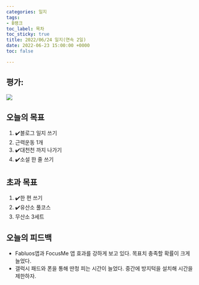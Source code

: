 ```yaml
---
categories: 일지
tags:
- B랭크
toc_label: 목차
toc_sticky: true
title: 2022/06/24 일지(연속 2일)
date: 2022-06-23 15:00:00 +0000
toc: false

---
```

## 평가:

![](/blog/assets/images/b_rank.webp)

## 오늘의 목표

1. :heavy_check_mark:블로그 일지 쓰기
2. 근력운동 1개
3. :heavy_check_mark:대천천 까지 나가기
4. :heavy_check_mark:소설 한 줄 쓰기

## 초과 목표

1. :heavy_check_mark:한 편 쓰기
2. :heavy_check_mark:유산소 풀코스
3. 무산소 3세트

## 오늘의 피드백

* Fabluos앱과 FocusMe 앱 효과를 강하게 보고 있다. 목표치 충족할 확률이 크게 늘었다.
* 갤럭시 패드와 폰을 통해 딴청 피는 시간이 늘었다. 중간에 방지턱을 설치해 시간을 제한하자.